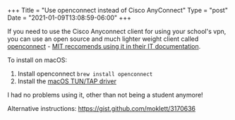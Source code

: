 +++
Title = "Use openconnect instead of Cisco AnyConnect"
Type = "post"
Date = "2021-01-09T13:08:59-06:00"
+++

If you need to use the Cisco Anyconnect client for using your school's vpn, you can use an open source and much lighter weight client called [openconnect](https://www.infradead.org/openconnect/index.html) - [MIT reccomends using it in their IT documentation](https://kb.mit.edu/confluence/pages/viewpage.action?pageId=152588205).

To install on macOS:

1. Install openconnect `brew install openconnect`
2. Install the [macOS TUN/TAP driver](http://tuntaposx.sourceforge.net/)

I had no problems using it, other than not being a student anymore!

Alternative instructions: https://gist.github.com/moklett/3170636
